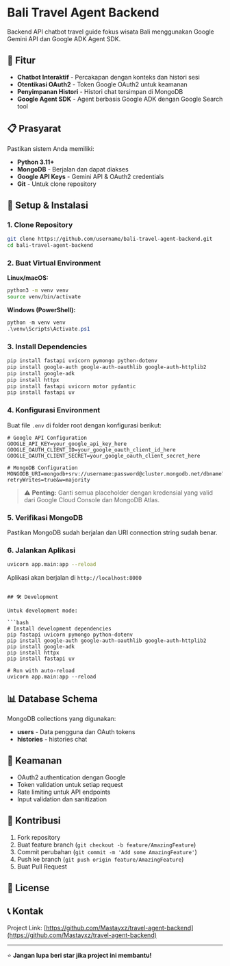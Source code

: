 # Bali Travel Agent Backend

Backend API chatbot travel guide fokus wisata Bali menggunakan Google Gemini API dan Google ADK Agent SDK.

## 🌟 Fitur

- **Chatbot Interaktif** - Percakapan dengan konteks dan histori sesi
- **Otentikasi OAuth2** - Token Google OAuth2 untuk keamanan
- **Penyimpanan Histori** - Histori chat tersimpan di MongoDB
- **Google Agent SDK** - Agent berbasis Google ADK dengan Google Search tool

## 📋 Prasyarat

Pastikan sistem Anda memiliki:

- **Python 3.11+**
- **MongoDB** - Berjalan dan dapat diakses
- **Google API Keys** - Gemini API & OAuth2 credentials
- **Git** - Untuk clone repository

## 🚀 Setup & Instalasi

### 1. Clone Repository

```bash
git clone https://github.com/username/bali-travel-agent-backend.git
cd bali-travel-agent-backend
```

### 2. Buat Virtual Environment

**Linux/macOS:**
```bash
python3 -m venv venv
source venv/bin/activate
```

**Windows (PowerShell):**
```powershell
python -m venv venv
.\venv\Scripts\Activate.ps1
```

### 3. Install Dependencies

```bash
pip install fastapi uvicorn pymongo python-dotenv  
pip install google-auth google-auth-oauthlib google-auth-httplib2  
pip install google-adk                            
pip install httpx                            
pip install fastapi uvicorn motor pydantic                                                                                                
pip install fastapi uv
```

### 4. Konfigurasi Environment

Buat file `.env` di folder root dengan konfigurasi berikut:

```env
# Google API Configuration
GOOGLE_API_KEY=your_google_api_key_here
GOOGLE_OAUTH_CLIENT_ID=your_google_oauth_client_id_here
GOOGLE_OAUTH_CLIENT_SECRET=your_google_oauth_client_secret_here

# MongoDB Configuration
MONGODB_URI=mongodb+srv://username:password@cluster.mongodb.net/dbname?retryWrites=true&w=majority
```

> ⚠️ **Penting:** Ganti semua placeholder dengan kredensial yang valid dari Google Cloud Console dan MongoDB Atlas.

### 5. Verifikasi MongoDB

Pastikan MongoDB sudah berjalan dan URI connection string sudah benar.

### 6. Jalankan Aplikasi

```bash
uvicorn app.main:app --reload
```

Aplikasi akan berjalan di `http://localhost:8000`




```

## 🛠️ Development

Untuk development mode:

```bash
# Install development dependencies
pip fastapi uvicorn pymongo python-dotenv  
pip install google-auth google-auth-oauthlib google-auth-httplib2  
pip install google-adk                            
pip install httpx                                      
pip install fastapi uv

# Run with auto-reload
uvicorn app.main:app --reload 
```

## 📊 Database Schema

MongoDB collections yang digunakan:

- **users** - Data pengguna dan OAuth tokens
- **histories** - histories chat

## 🔐 Keamanan

- OAuth2 authentication dengan Google
- Token validation untuk setiap request
- Rate limiting untuk API endpoints
- Input validation dan sanitization

## 🤝 Kontribusi

1. Fork repository
2. Buat feature branch (`git checkout -b feature/AmazingFeature`)
3. Commit perubahan (`git commit -m 'Add some AmazingFeature'`)
4. Push ke branch (`git push origin feature/AmazingFeature`)
5. Buat Pull Request

## 📝 License



## 📞 Kontak

Project Link: [https://github.com/Mastayxz/travel-agent-backend](https://github.com/Mastayxz/travel-agent-backend)

---

⭐ **Jangan lupa beri star jika project ini membantu!**
